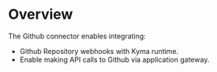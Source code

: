 # Overview

The Github connector enables integrating:

* Github Repository webhooks with Kyma runtime.
* Enable making API calls to Github via application gateway.